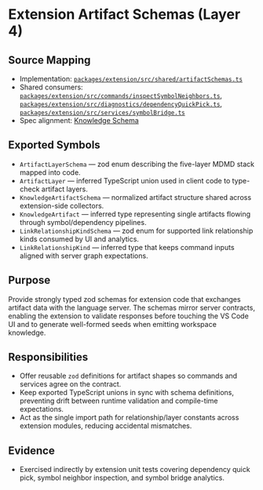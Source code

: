 # Extension Artifact Schemas (Layer 4)

## Source Mapping
- Implementation: [`packages/extension/src/shared/artifactSchemas.ts`](../../../packages/extension/src/shared/artifactSchemas.ts)
- Shared consumers: [`packages/extension/src/commands/inspectSymbolNeighbors.ts`](../../../packages/extension/src/commands/inspectSymbolNeighbors.ts), [`packages/extension/src/diagnostics/dependencyQuickPick.ts`](../../../packages/extension/src/diagnostics/dependencyQuickPick.ts), [`packages/extension/src/services/symbolBridge.ts`](../../../packages/extension/src/services/symbolBridge.ts)
- Spec alignment: [Knowledge Schema](../../../specs/001-link-aware-diagnostics/knowledge-schema.md)

## Exported Symbols
- `ArtifactLayerSchema` — zod enum describing the five-layer MDMD stack mapped into code.
- `ArtifactLayer` — inferred TypeScript union used in client code to type-check artifact layers.
- `KnowledgeArtifactSchema` — normalized artifact structure shared across extension-side collectors.
- `KnowledgeArtifact` — inferred type representing single artifacts flowing through symbol/dependency pipelines.
- `LinkRelationshipKindSchema` — zod enum for supported link relationship kinds consumed by UI and analytics.
- `LinkRelationshipKind` — inferred type that keeps command inputs aligned with server graph expectations.

## Purpose
Provide strongly typed zod schemas for extension code that exchanges artifact data with the language server. The schemas mirror server contracts, enabling the extension to validate responses before touching the VS Code UI and to generate well-formed seeds when emitting workspace knowledge.

## Responsibilities
- Offer reusable `zod` definitions for artifact shapes so commands and services agree on the contract.
- Keep exported TypeScript unions in sync with schema definitions, preventing drift between runtime validation and compile-time expectations.
- Act as the single import path for relationship/layer constants across extension modules, reducing accidental mismatches.

## Evidence
- Exercised indirectly by extension unit tests covering dependency quick pick, symbol neighbor inspection, and symbol bridge analytics.
